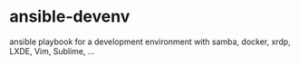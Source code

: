 ansible-devenv
==============

ansible playbook for a development environment with samba, docker, xrdp, LXDE, Vim, Sublime, ...
